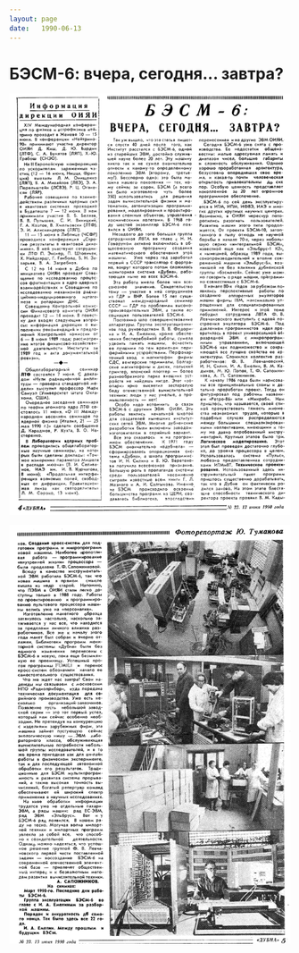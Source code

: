```yaml
---
layout: page
date:   1990-06-13
---
```


# БЭСМ-6: вчера, сегодня... завтра?

![page1](/pictures/Dubna-1990-06-13-page1.png)

![page2](/pictures/Dubna-1990-06-13-page2.png)
